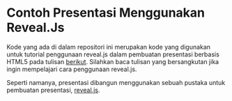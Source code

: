 # Contoh Presentasi Menggunakan Reveal.Js

Kode yang ada di dalam repositori ini merupakan kode yang digunakan untuk tutorial penggunaan reveal.js dalam pembuatan presentasi berbasis HTML5 pada tulisan [berikut](http://bertzzie.com/post/26). Silahkan baca tulisan yang bersangkutan jika ingin mempelajari cara penggunaan reveal.js.

Seperti namanya, presentasi dibangun menggunakan sebuah pustaka untuk pembuatan presentasi, [reveal.js](https://github.com/hakimel/reveal.js).

